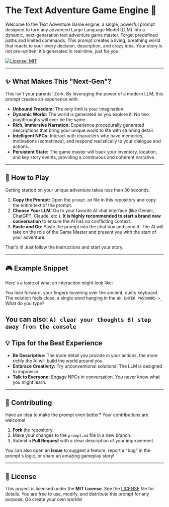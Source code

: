 # The Text Adventure Game Engine 🐉

Welcome to the Text Adventure Game engine, a single, powerful prompt designed to turn any advanced Large Language Model (LLM) into a dynamic, next-generation text adventure game master.
Forget predefined paths and limited commands. This prompt creates a living, breathing world that reacts to your every decision, description, and crazy idea. Your story is not pre-written; it's generated in real-time, just for you.

[![License: MIT](https://img.shields.io/badge/License-MIT-yellow.svg)](https://opensource.org/licenses/MIT)

---

## ✨ What Makes This "Next-Gen"?

This isn't your parents' Zork. By leveraging the power of a modern LLM, this prompt creates an experience with:

* **Unbound Freedom:** The only limit is your imagination.
* **Dynamic World:** The world is generated as you explore it. No two playthroughs will ever be the same.
* **Rich, Immersive Narration:** Experience procedurally generated descriptions that bring your unique world to life with stunning detail.
* **Intelligent NPCs:** Interact with characters who have memories, motivations (sometimes), and respond realistically to your dialogue and actions.
* **Persistent State:** The game master will track your inventory, location, and key story events, providing a continuous and coherent narrative.

---

## 🚀 How to Play

Getting started on your unique adventure takes less than 30 seconds.

1.  **Copy the Prompt:** Open the `prompt.md` file in this repository and copy the entire text of the prompt.
2.  **Choose Your LLM:** Go to your favorite AI chat interface (like Gemini, ChatGPT, Claude, etc.). **It is highly recommended to start a brand new conversation** to ensure the AI has no conflicting context.
3.  **Paste and Go:** Paste the prompt into the chat box and send it. The AI will take on the role of the Game Master and present you with the start of your adventure.

That's it! Just follow the instructions and start your story.

---

## 🎮 Example Snippet

Here's a taste of what an interaction might look like:

You lean forward, your fingers hovering over the ancient, dusty keyboard. The solution feels close, a single word hanging in the air.
`
ENTER PASSWORD >_
`
What do you type?

You can also: 
`
A) clear your thoughts
B) step away from the console
`
---

## 💡 Tips for the Best Experience

* **Be Descriptive:** The more detail you provide in your actions, the more richly the AI will build the world around you.
* **Embrace Creativity:** Try unconventional solutions! The LLM is designed to improvise.
* **Talk to Everyone:** Engage NPCs in conversation. You never know what you might learn.

---

## 🤝 Contributing

Have an idea to make the prompt even better? Your contributions are welcome!

1.  **Fork** the repository.
2.  Make your changes to the `prompt.md` file in a new branch.
3.  Submit a **Pull Request** with a clear description of your improvement.

You can also open an **Issue** to suggest a feature, report a "bug" in the prompt's logic, or share an amazing gameplay story!

---

## 📜 License

This project is licensed under the **MIT License**. See the [LICENSE](LICENSE) file for details. You are free to use, modify, and distribute this prompt for any purpose. Go create your own worlds!
```
